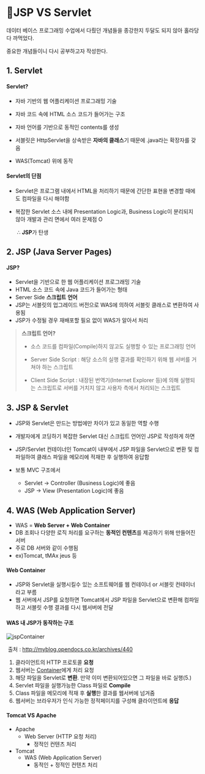 # :thinking:JSP VS Servlet

데이터 베이스 프로그래밍 수업에서 다뤘던 개념들을 종강한지 두달도 되지 않아 홀라당 다 까먹었다.

중요한 개념들이니 다시 공부하고자 작성한다.





## 1. Servlet

#### Servlet?

- 자바 기반의 웹 어플리케이션 프로그래밍 기술
- 자바 코드 속에 HTML 소스 코드가 들어가는 구조
- 자바 언어를 기반으로 동적인 contents를 생성

- 서블릿은 HttpServlet을 상속받은 **자바의 클래스**기 때문에 .java라는 확장자를 갖음
- WAS(Tomcat) 위에 동작



#### Servlet의 단점

- Servlet은 프로그램 내에서 HTML을 처리하기 때문에 간단한 표현을 변경할 때에도 컴파일을 다시 해야함

- 복잡한 Servlet 소스 내에 Presentation Logic과, Business Logic이 분리되지 않아 개발과 관리 면에서 여러 문제점 O

  ​		∴ **JSP**가 탄생





## 2. JSP (Java Server Pages)

#### JSP?

- Servlet을 기반으로 한 웹 어플리케이션 프로그래밍 기술
- HTML 소스 코드 속에 Java 코드가 들어가는 형태
- Server Side **스크립트** **언어**
- JSP는 서블릿의 업그레이드 버전으로 WAS에 의하여 서블릿 클래스로 변환하여 사용됨
- JSP가 수정될 경우 재배포할 필요 없이 WAS가 알아서 처리

> **스크립트 언어?**
>
> - 소스 코드를 컴파일(Compile)하지 않고도 실행할 수 있는 프로그래밍 언어
>
> - Server Side Script : 해당 소스의 실행 결과를 확인하기 위해 웹 서버를 거쳐야 하는 스크립트
> - Client Side Script : 내장된 번역기(Internet Explorer 등)에 의해 실행되는 스크립트로  서버를 거치지 않고 사용자 측에서 처리되는 스크립트



## 3. JSP & Servlet

- JSP와 Servlet은 만드는 방법에만 차이가 있고 동일한 역할 수행

- 개발자에게 코딩하기 복잡한 Servlet 대신 스크립트 언어인 JSP로 작성하게 하면
- JSP/Servlet 컨테이너인 Tomcat이 내부에서 JSP 파일을 Servlet으로 변환 및 컴파일하여 클래스 파일을 메모리에 적재한 후 실행하여 응답함
- 보통 MVC 구조에서
  - Servlet → Controller (Business Logic)에 좋음
  - JSP → View (Presentation Logic)에 좋음





## 4. WAS (Web Application Server)

- WAS = **Web Server + Web Container**
- DB 조회나 다양한 로직 처리를 요구하는 **동적인 컨텐츠**를 제공하기 위해 만들어진 서버
- 주로 DB 서버와 같이 수행됨
- ex)Tomcat, tMAx jeus 등



#### Web Container

- JSP와 Servlet을 실행시킬수 있는 소프트웨어를 웹 컨테이너 or 서블릿 컨테이너라고 부름
- 웹 서버에서 JSP를 요청하면 Tomcat에서 JSP 파일을 Servlet으로 변환해 컴파일하고 서블릿 수행 결과를 다시 웹서버에 전달



#### WAS 내 JSP가 동작하는 구조

![jspContainer](http://myblog.opendocs.co.kr/wp-content/uploads/2014/10/jspContainer.png)

​										출처 : http://myblog.opendocs.co.kr/archives/440

1. 클라이언트의 HTTP 프로토콜 **요청**
2. 웹서버는 <u>Container</u>에게 처리 요청
3. 해당 파일을 Servlet로 **변환**. 만약 이미 변환되어있으면 그 파일을 바로 실행(5.)
4. Servlet 파일을 실행가능한 Class 파일로 **Compile**
5. Class 파일을 메모리에 적재 후 **실행**한 결과를 웹서버에 넘겨줌
6. 웹서버는 브라우저가 인식 가능한 정적페이지를 구성해 클라이언트에 **응답**



#### Tomcat VS Apache

- Apache
  - Web Server (HTTP 요청 처리)
    - 정적인 컨텐츠 처리
- Tomcat
  - WAS (Web Application Server)
    - 동적인 + 정적인 컨텐츠 처리